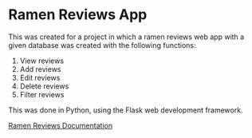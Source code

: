 # Ramen Reviews App

This was created for a project in which a ramen reviews web app with a given database was created with the following functions:

1. View reviews
2. Add reviews
3. Edit reviews
4. Delete reviews
5. Filter reviews


This was done in Python, using the Flask web development framework.

[Ramen Reviews Documentation](https://github.com/rionshocker/ramen_reviews_app/blob/main/Ramen%20Reviews%20Documentation.pdf)
